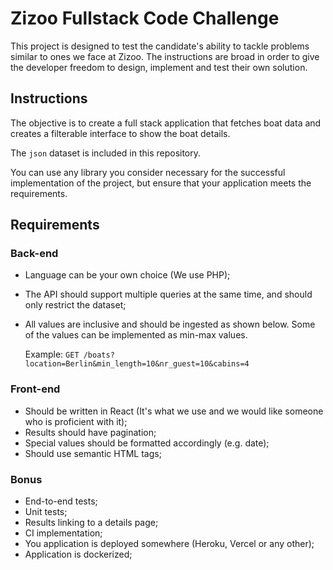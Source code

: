 # Zizoo Fullstack Code Challenge

This project is designed to test the candidate's ability to tackle problems similar to ones we face at Zizoo.
The instructions are broad in order to give the developer freedom to design, implement and test their own solution.

## Instructions

The objective is to create a full stack application that fetches boat data and creates a filterable interface to show the boat details.

The `json` dataset is included in this repository.

You can use any library you consider necessary for the successful implementation of the project, but ensure that your application meets the requirements.

## Requirements

### Back-end
- Language can be your own choice (We use PHP);
- The API should support multiple queries at the same time, and should only restrict the dataset;
- All values are inclusive and should be ingested as shown below. Some of the values can be implemented as min-max values.

  Example: `GET /boats?location=Berlin&min_length=10&nr_guest=10&cabins=4`

### Front-end
- Should be written in React (It's what we use and we would like someone who is proficient with it);
- Results should have pagination;
- Special values should be formatted accordingly (e.g. date);
- Should use semantic HTML tags;

### Bonus
- End-to-end tests;
- Unit tests;
- Results linking to a details page;
- CI implementation;
- You application is deployed somewhere (Heroku, Vercel or any other);
- Application is dockerized;

